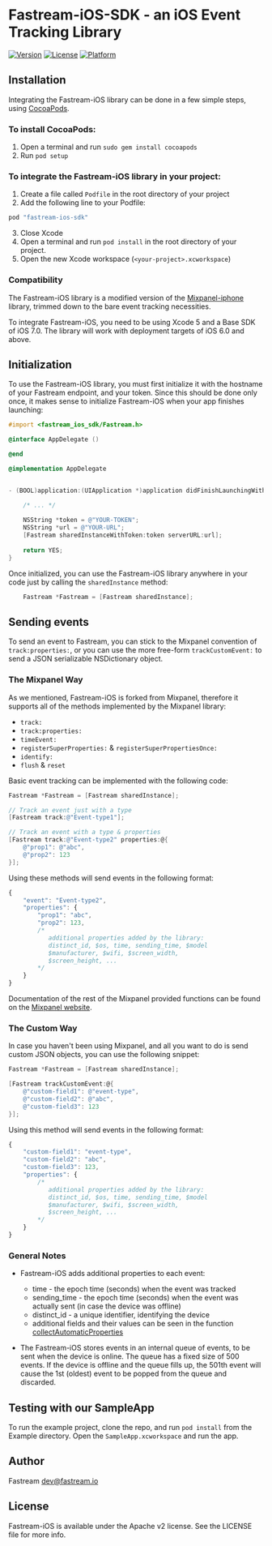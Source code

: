 # Fastream-iOS-SDK - an iOS Event Tracking Library

[![Version](https://img.shields.io/cocoapods/v/fastream-ios-sdk.svg?style=flat)](https://cocoapods.org/pods/fastream-ios-sdk)
[![License](https://img.shields.io/cocoapods/l/fastream-ios-sdk.svg?style=flat)](https://cocoapods.org/pods/fastream-ios-sdk)
[![Platform](https://img.shields.io/cocoapods/p/fastream-ios-sdk.svg?style=flat)](https://cocoapods.org/pods/fastream-ios-sdk)

## Installation

Integrating the Fastream-iOS library can be done in a few simple steps, using [CocoaPods](http://cocoapods.org).

### To install CocoaPods:

1. Open a terminal and run `sudo gem install cocoapods`
2. Run `pod setup`

### To integrate the Fastream-iOS library in your project:

1. Create a file called `Podfile` in the root directory of your project
2. Add the following line to your Podfile:

```ruby
pod "fastream-ios-sdk"
```

3. Close Xcode
4. Open a terminal and run `pod install` in the root directory of your project.
5. Open the new Xcode workspace (`<your-project>.xcworkspace`)

### Compatibility

The Fastream-iOS library is a modified version of the [Mixpanel-iphone](http://www.github.com/mixpanel/mixpanel-iphone/) library, trimmed down to the bare event tracking necessities.

To integrate Fastream-iOS, you need to be using Xcode 5 and a Base SDK of iOS 7.0. The library will work with deployment targets of iOS 6.0 and above.

## Initialization

To use the Fastream-iOS library, you must first initialize it with the hostname of your Fastream endpoint, and your token. Since this should be done only once, it makes sense to initialize Fastream-iOS when your app finishes launching:

```objectivec
#import <fastream_ios_sdk/Fastream.h>

@interface AppDelegate ()

@end

@implementation AppDelegate


- (BOOL)application:(UIApplication *)application didFinishLaunchingWithOptions:(NSDictionary *)launchOptions {

    /* ... */
    
    NSString *token = @"YOUR-TOKEN";
    NSString *url = @"YOUR-URL";
    [Fastream sharedInstanceWithToken:token serverURL:url];
    
    return YES;
}
```

Once initialized, you can use the Fastream-iOS library anywhere in your code just by calling the `sharedInstance` method:

```objectivec
    Fastream *Fastream = [Fastream sharedInstance];
```

## Sending events

To send an event to Fastream, you can stick to the Mixpanel convention of `track:properties:`, or you can use the more free-form `trackCustomEvent:` to send a JSON serializable NSDictionary object.

### The Mixpanel Way

As we mentioned, Fastream-iOS is forked from Mixpanel, therefore it supports all of the methods implemented by the Mixpanel library:

- `track:`
- `track:properties:`
- `timeEvent:`
- `registerSuperProperties:` & `registerSuperPropertiesOnce:`
- `identify:`
- `flush` & `reset`

Basic event tracking can be implemented with the following code:

```objectivec
Fastream *Fastream = [Fastream sharedInstance];

// Track an event just with a type
[Fastream track:@"Event-type1"];

// Track an event with a type & properties
[Fastream track:@"Event-type2" properties:@{
    @"prop1": @"abc",
    @"prop2": 123
}];
```

Using these methods will send events in the following format:

```js
{
    "event": "Event-type2",
    "properties": {
        "prop1": "abc",
        "prop2": 123,
        /* 
           additional properties added by the library:
           distinct_id, $os, time, sending_time, $model
           $manufacturer, $wifi, $screen_width, 
           $screen_height, ...
        */
    }
}
```

Documentation of the rest of the Mixpanel provided functions can be found on the [Mixpanel website](https://mixpanel.com/help/reference/ios).

### The Custom Way

In case you haven't been using Mixpanel, and all you want to do is send custom JSON objects, you can use the following snippet:

```objectivec
Fastream *Fastream = [Fastream sharedInstance];

[Fastream trackCustomEvent:@{
    @"custom-field1": @"event-type",
    @"custom-field2": @"abc",
    @"custom-field3": 123
}];
```

Using this method will send events in the following format:

```js
{
    "custom-field1": "event-type",
    "custom-field2": "abc",
    "custom-field3": 123,
    "properties": {
        /* 
           additional properties added by the library:
           distinct_id, $os, time, sending_time, $model
           $manufacturer, $wifi, $screen_width, 
           $screen_height, ...
        */
    }
}
```

### General Notes

- Fastream-iOS adds additional properties to each event:
  - time - the epoch time (seconds) when the event was tracked
  - sending_time - the epoch time (seconds) when the event was actually sent (in case the device was offline)
  - distinct_id - a unique identifier, identifying the device
  - additional fields and their values can be seen in the function [collectAutomaticProperties](https://github.com/Fastreamio/iossdk/blob/master/Fastream-iOS/Fastream.m#L781)

- The Fastream-iOS stores events in an internal queue of events, to be sent when the device is online. The queue has a fixed size of 500 events. If the device is offline and the queue fills up, the 501th event will cause the 1st (oldest) event to be popped from the queue and discarded.


## Testing with our SampleApp

To run the example project, clone the repo, and run `pod install` from the Example directory.
Open the `SampleApp.xcworkspace` and run the app.

## Author

Fastream dev@fastream.io

## License

Fastream-iOS is available under the Apache v2 license. See the LICENSE file for more info.
